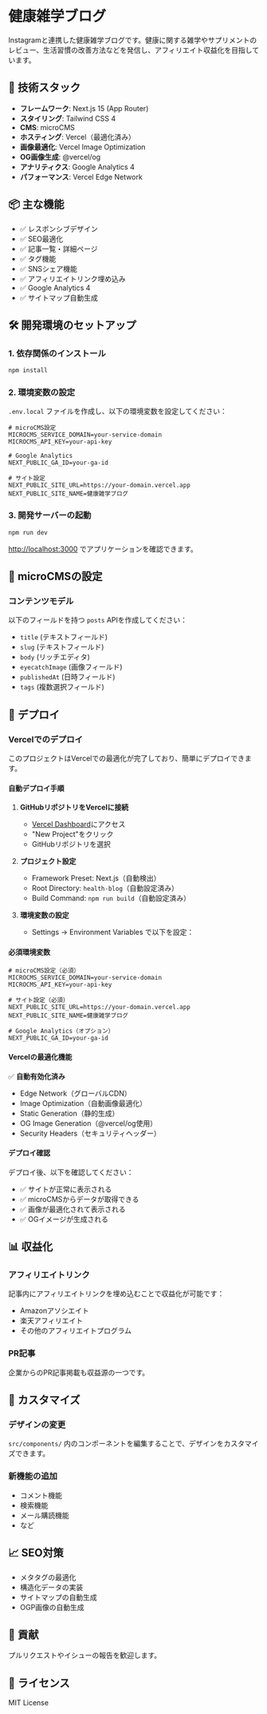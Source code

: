 # 健康雑学ブログ

Instagramと連携した健康雑学ブログです。健康に関する雑学やサプリメントのレビュー、生活習慣の改善方法などを発信し、アフィリエイト収益化を目指しています。

## 🚀 技術スタック

- **フレームワーク**: Next.js 15 (App Router)
- **スタイリング**: Tailwind CSS 4
- **CMS**: microCMS
- **ホスティング**: Vercel（最適化済み）
- **画像最適化**: Vercel Image Optimization
- **OG画像生成**: @vercel/og
- **アナリティクス**: Google Analytics 4
- **パフォーマンス**: Vercel Edge Network

## 📦 主な機能

- ✅ レスポンシブデザイン
- ✅ SEO最適化
- ✅ 記事一覧・詳細ページ
- ✅ タグ機能
- ✅ SNSシェア機能
- ✅ アフィリエイトリンク埋め込み
- ✅ Google Analytics 4
- ✅ サイトマップ自動生成

## 🛠️ 開発環境のセットアップ

### 1. 依存関係のインストール

```bash
npm install
```

### 2. 環境変数の設定

`.env.local` ファイルを作成し、以下の環境変数を設定してください：

```env
# microCMS設定
MICROCMS_SERVICE_DOMAIN=your-service-domain
MICROCMS_API_KEY=your-api-key

# Google Analytics
NEXT_PUBLIC_GA_ID=your-ga-id

# サイト設定
NEXT_PUBLIC_SITE_URL=https://your-domain.vercel.app
NEXT_PUBLIC_SITE_NAME=健康雑学ブログ
```

### 3. 開発サーバーの起動

```bash
npm run dev
```

[http://localhost:3000](http://localhost:3000) でアプリケーションを確認できます。

## 📝 microCMSの設定

### コンテンツモデル

以下のフィールドを持つ `posts` APIを作成してください：

- `title` (テキストフィールド)
- `slug` (テキストフィールド)
- `body` (リッチエディタ)
- `eyecatchImage` (画像フィールド)
- `publishedAt` (日時フィールド)
- `tags` (複数選択フィールド)

## 🚀 デプロイ

### Vercelでのデプロイ

このプロジェクトはVercelでの最適化が完了しており、簡単にデプロイできます。

#### 自動デプロイ手順

1. **GitHubリポジトリをVercelに接続**
   - [Vercel Dashboard](https://vercel.com/dashboard)にアクセス
   - "New Project"をクリック
   - GitHubリポジトリを選択

2. **プロジェクト設定**
   - Framework Preset: Next.js（自動検出）
   - Root Directory: `health-blog`（自動設定済み）
   - Build Command: `npm run build`（自動設定済み）

3. **環境変数の設定**
   - Settings → Environment Variables で以下を設定：

#### 必須環境変数

```env
# microCMS設定（必須）
MICROCMS_SERVICE_DOMAIN=your-service-domain
MICROCMS_API_KEY=your-api-key

# サイト設定（必須）
NEXT_PUBLIC_SITE_URL=https://your-domain.vercel.app
NEXT_PUBLIC_SITE_NAME=健康雑学ブログ

# Google Analytics（オプション）
NEXT_PUBLIC_GA_ID=your-ga-id
```

#### Vercelの最適化機能

✅ **自動有効化済み**
- Edge Network（グローバルCDN）
- Image Optimization（自動画像最適化）
- Static Generation（静的生成）
- OG Image Generation（@vercel/og使用）
- Security Headers（セキュリティヘッダー）

#### デプロイ確認

デプロイ後、以下を確認してください：
- ✅ サイトが正常に表示される
- ✅ microCMSからデータが取得できる
- ✅ 画像が最適化されて表示される
- ✅ OGイメージが生成される

## 📊 収益化

### アフィリエイトリンク

記事内にアフィリエイトリンクを埋め込むことで収益化が可能です：

- Amazonアソシエイト
- 楽天アフィリエイト
- その他のアフィリエイトプログラム

### PR記事

企業からのPR記事掲載も収益源の一つです。

## 🔧 カスタマイズ

### デザインの変更

`src/components/` 内のコンポーネントを編集することで、デザインをカスタマイズできます。

### 新機能の追加

- コメント機能
- 検索機能
- メール購読機能
- など

## 📈 SEO対策

- メタタグの最適化
- 構造化データの実装
- サイトマップの自動生成
- OGP画像の自動生成

## 🤝 貢献

プルリクエストやイシューの報告を歓迎します。

## 📄 ライセンス

MIT License
